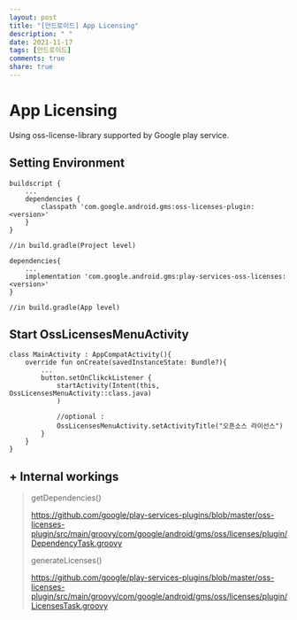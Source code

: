 ```yaml
---
layout: post
title: "[안드로이드] App Licensing"
description: " "
date: 2021-11-17
tags: [안드로이드]
comments: true
share: true
---
```



# App Licensing

Using oss-license-library supported by Google play service.



## Setting Environment

`````ko
buildscript {
	...
	dependencies {
		classpath 'com.google.android.gms:oss-licenses-plugin:<version>' 
	} 
}

//in build.gradle(Project level)
`````

`````ko
dependencies{
	...
	implementation 'com.google.android.gms:play-services-oss-licenses:<version>'
}

//in build.gradle(App level)
`````



## Start OssLicensesMenuActivity

`````ko
class MainActivity : AppCompatActivity(){
	override fun onCreate(savedInstanceState: Bundle?){
		...
		button.setOnClikckListener {
			startActivity(Intent(this, OssLicensesMenuActivity::class.java)
			)
			
			//optional :
			OssLicensesMenuActivity.setActivityTitle("오픈소스 라이선스")
		}
	}
}
`````



## + Internal workings

> getDependencies()
>
> https://github.com/google/play-services-plugins/blob/master/oss-licenses-plugin/src/main/groovy/com/google/android/gms/oss/licenses/plugin/DependencyTask.groovy
>
>
> generateLicenses()
>
> https://github.com/google/play-services-plugins/blob/master/oss-licenses-plugin/src/main/groovy/com/google/android/gms/oss/licenses/plugin/LicensesTask.groovy

